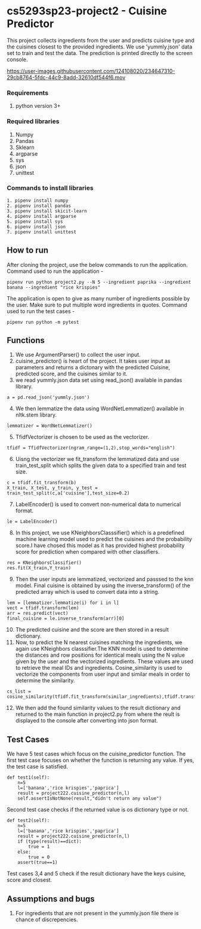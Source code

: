 # cs5293sp23-project2 - Cuisine Predictor
This project collects ingredients from the user and predicts cuisine type and the cuisines closest to the provided ingredients. We use 'yummly.json' data set to train and test the data. The prediction is printed directly to the screen console.



https://user-images.githubusercontent.com/124108020/234647310-29cb8764-5fdc-44c9-8add-32610df544f6.mov



### Requirements
1. python version 3+
### Required libraries
1. Numpy
2. Pandas
3. Sklearn
4. argparse
5. sys
6. json
7. unittest
### Commands to install libraries
```
1. pipenv install numpy
2. pipenv install pandas
3. pipenv install skicit-learn
4. pipenv install argparse
5. pipenv install sys
6. pipenv install json
7. pipenv install unittest
```
## How to run
After cloning the project, use the below commands to run the application.
Command used to run the application -
```
pipenv run python project2.py --N 5 --ingredient paprika --ingredient banana --ingredient "rice krispies"
```
The application is open to give as many number of ingredients possible by the user. Make sure to put multiple word ingredients in quotes.
Command used to run the test cases - 
```
pipenv run python -m pytest
```
## Functions
1. We use ArgumentParser() to collect the user input.
2. cuisine_predictor() is heart of the project. It takes user input as parameters and returns a dictonary with the predicted Cuisine, predicted score, and the cuisines similar to it.
3. we read yummly.json data set using read_json() available in pandas library.
```
a = pd.read_json('yummly.json')
```
4. We then lemmatize the data using WordNetLemmatizer() available in nltk.stem library.
```
lemmatizer = WordNetLemmatizer()
```
5. TfidfVectorizer is chosen to be used as the vectorizer.
```
tfidf = TfidfVectorizer(ngram_range=(1,2),stop_words="english")
```
6. Uisng the vectorizer we fit_transform the lemmatized data and use train_test_split which splits the given data to a specified train and test size.
```
c = tfidf.fit_transform(b)
X_train, X_test, y_train, y_test = train_test_split(c,a['cuisine'],test_size=0.2)
```
7. LabelEncoder() is used to convert non-numerical data to numerical format.
```
le = LabelEncoder()
```
8. In this project, we use KNeighborsClasssifier() which is a predefined machine learning model used to predict the cuisines and the probability score.I have chosed this model as it has provided highest probability score for prediction when compared with other classifiers.
```
res = KNeighborsClassifier()
res.fit(X_train,Y_train)
```
9. Then the user inputs are lemmatized, vectorized and passsed to the knn model. Final cuisine is obtained by using the inverse_transform() of the predicted array which is used to convert data into a string.
```
lem = [lemmatizer.lemmatize(i) for i in l]
vect = tfidf.transform(lem)
arr = res.predict(vect)
final_cuisine = le.inverse_transform(arr)[0]
```
10. The predicted cuisine and the score are then stored in a result dictionary.
11. Now, to predict the N nearest cuisines matching the ingredients, we again use KNeighbors classsifier.The KNN model is used to determine the distances and row positions for identical meals using the N value given by the user and the vectorized ingredients. These values are used to retrieve the meal IDs and ingredients. Cosine_similarity is used to vectorize the components from user input and similar meals in order to determine the similarity.
```
cs_list = cosine_similarity(tfidf.fit_transform(similar_ingredients),tfidf.transform(user_list))
```
12. We then add the found similarity values to the result dictionary and returned to the main function in project2.py from where the reult is displayed to the console after converting into json format.
## Test Cases
We have 5 test cases which focus on the cuisine_predictor function. The first test case focuses on whether the function is returning any value. If yes, the test case is satisfied.
```
def test1(self):
    n=5
    l=['banana','rice krispies','paprica']
    result = project222.cuisine_predictor(n,l)
    self.assertIsNotNone(result,"didn't return any value")
````
Second test case checks if the returned value is os dictionary type or not.
```
def test2(self):
    n=5
    l=['banana','rice krispies','paprica']
    result = project222.cuisine_predictor(n,l)
    if (type(result)==dict):
        true = 1
    else:
        true = 0
    assert(true==1)
```
Test cases 3,4 and 5 check if the result dictionary have the keys cuisine, score and closest.
## Assumptions and bugs
1. For ingredients that are not present in the yummly.json file there is chance of discrepencies.
